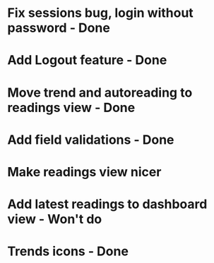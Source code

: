 # Fix sessions bug, login without password - Done
# Add Logout feature - Done
# Move trend and autoreading to readings view - Done
# Add field validations - Done
# Make readings view nicer
# Add latest readings to dashboard view - Won't do
# Trends icons - Done